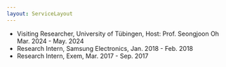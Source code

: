 ```yaml
---
layout: ServiceLayout
---
```


- Visiting Researcher, University of Tübingen, Host: Prof. Seongjoon Oh Mar. 2024 - May. 2024
- Research Intern, Samsung Electronics, Jan. 2018 - Feb. 2018
- Research Intern, Exem, Mar. 2017 - Sep. 2017
